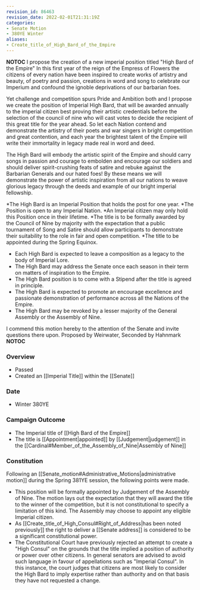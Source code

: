 ```yaml
---
revision_id: 86463
revision_date: 2022-02-01T21:31:19Z
categories:
- Senate Motion
- 380YE Winter
aliases:
- Create_title_of_High_Bard_of_the_Empire
---
```



__NOTOC__
I propose the creation of a new imperial position titled "High Bard of the Empire" In this first year of the reign of the Empress of Flowers the citizens of every nation have been inspired to create works of artistry and beauty, of poetry and passion, creations in word and song to celebrate our Imperium and confound the ignoble deprivations of our barbarian foes.

Yet challenge and competition spurs Pride and Ambition both and I propose we create the position of Imperial High Bard, that will be awarded annually to the imperial citizen best proving their artistic credentials before the selection of the council of nine who will cast votes to decide the recipient of this great title for the year ahead. So let each Nation contend and demonstrate the artistry of their poets and war singers in bright competition and great contention, and each year the brightest talent of the Empire will write their immortality in legacy made real in word and deed.

The High Bard will embody the artistic spirit of the Empire and should carry songs in passion and courage to embolden and encourage our soldiers and should deliver spirit-crushing feats of satire and rebuke against the Barbarian Generals and our hated foes! By these means we will demonstrate the power of artistic inspiration from all our nations to weave glorious legacy through the deeds and example of our bright imperial fellowship. 

*The High Bard is an Imperial Position that holds the post for one year.
*The Position is open to any Imperial Nation.
*An Imperial citizen may only hold this Position once in their lifetime.
*The title is to be formally awarded by the Council of Nine by majority with the expectation that a public tournament of Song and Satire should allow participants to demonstrate their suitability to the role in fair and open competition.
*The title to be appointed during the Spring Equinox.
* Each High Bard is expected to leave a composition as a legacy to the body of Imperial Lore.
* The High Bard may address the Senate once each season in their term on matters of inspiration to the Empire.
* The High Bard position is to come with a Stipend after the title is agreed in principle.
* The High Bard is expected to promote an encourage excellence  and passionate demonstration of performance across all the Nations of the Empire.
* The High Bard may be revoked by a lesser majority of the General Assembly or the Assembly of Nine.

I commend this motion hereby to the attention of the Senate and invite questions there upon.
Proposed by Weirwater, Seconded by Hahnmark
__NOTOC__
### Overview

* Passed
* Created an [[Imperial Title]] within the [[Senate]]
### Date
* Winter 380YE

### Campaign Outcome
* The Imperial title of [[High Bard of the Empire]]
* The title is [[Appointment|appointed]] by [[Judgement|judgement]] in the [[Cardinal#Member_of_the_Assembly_of_Nine|Assembly of Nine]]

### Constitution
Following an [[Senate_motion#Administrative_Motions|administrative motion]] during the Spring 381YE session, the following points were made.
* This position will be formally appointed by Judgement of the Assembly of Nine. The motion lays out the expectation that they will award the title to the winner of the competition, but it is not constitutional to specify a limitation of this kind. The Assembly may choose to appoint any eligible Imperial citizen.
* As [[Create_title_of_High_Consul#Right_of_Address|has been noted previously]] the right to deliver a [[Senate address]] is considered to be a significant constitutional power. 
* The Constitutional Court have previously rejected an attempt to create a "High Consul" on the grounds that the title implied a position of authority or power over other citizens. In general senators are advised to avoid such language in favour of appellations such as "Imperial Consul". In this instance, the court judges that citizens are most likely to consider the High Bard to imply expertise rather than authority and on that basis they have not requested a change.